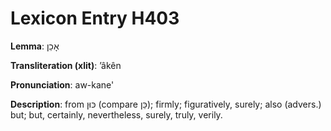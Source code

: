 # Lexicon Entry H403

**Lemma**: אָכֵן

**Transliteration (xlit)**: ʼâkên

**Pronunciation**: aw-kane'

**Description**:
from כּוּן (compare כֵּן); firmly; figuratively, surely; also (advers.) but; but, certainly, nevertheless, surely, truly, verily.
